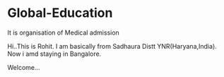 # Global-Education
It is organisation of Medical admission

Hi..This is Rohit. I am basically from Sadhaura Distt YNR(Haryana,India). Now i amd staying in Bangalore.

Welcome...
